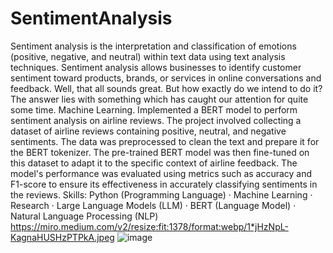 # SentimentAnalysis
Sentiment analysis is the interpretation and classification of emotions (positive, negative, and neutral) within text data using text analysis techniques. Sentiment analysis allows businesses to identify customer sentiment toward products, brands, or services in online conversations and feedback.
Well, that all sounds great. But how exactly do we intend to do it? The answer lies with something which has caught our attention for quite some time. Machine Learning.
Implemented a BERT model to perform sentiment analysis on airline reviews. The project involved collecting a dataset of airline reviews containing positive, neutral, and negative sentiments. The data was preprocessed to clean the text and prepare it for the BERT tokenizer. The pre-trained BERT model was then fine-tuned on this dataset to adapt it to the specific context of airline feedback. The model's performance was evaluated using metrics such as accuracy and F1-score to ensure its effectiveness in accurately classifying sentiments in the reviews.
Skills: Python (Programming Language) · Machine Learning · Research · Large Language Models (LLM) · BERT (Language Model) · Natural Language Processing (NLP)
https://miro.medium.com/v2/resize:fit:1378/format:webp/1*jHzNpL-KagnaHUSHzPTPkA.jpeg ![image](https://github.com/AaMNAHZaAFAR/SentimentAnalysis/assets/117649106/0b78dd6e-1cde-4a11-87fb-05713108a929)
